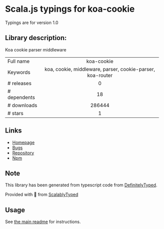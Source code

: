
# Scala.js typings for koa-cookie

Typings are for version 1.0

## Library description:
Koa cookie parser middleware

|                    |                 |
| ------------------ | :-------------: |
| Full name          | koa-cookie |
| Keywords           | koa, cookie, middleware, parser, cookie-parser, koa-router |
| # releases         | 0 |
| # dependents       | 18 |
| # downloads        | 286444 |
| # stars            | 1 |

## Links
- [Homepage](https://github.com/varunpal/koa-cookie#readme)
- [Bugs](https://github.com/varunpal/koa-cookie/issues)
- [Repository](https://github.com/varunpal/koa-cookie)
- [Npm](https://www.npmjs.com/package/koa-cookie)
    


## Note
This library has been generated from typescript code from [DefinitelyTyped](https://definitelytyped.org).

Provided with :purple_heart: from [ScalablyTyped](https://github.com/oyvindberg/ScalablyTyped)

## Usage
See [the main readme](../../readme.md) for instructions.


